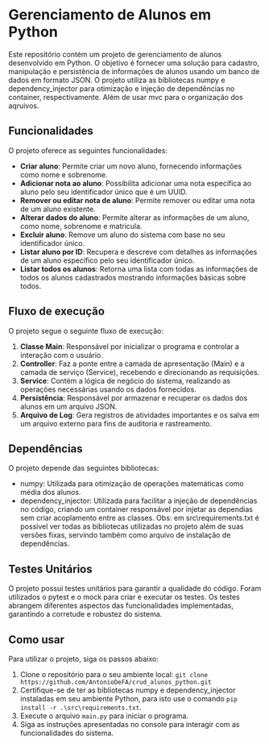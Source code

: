 # Gerenciamento de Alunos em Python

Este repositório contém um projeto de gerenciamento de alunos desenvolvido em Python. O objetivo é fornecer uma solução para cadastro, manipulação e persistência de informações de alunos usando um banco de dados em formato JSON. O projeto utiliza as bibliotecas numpy e dependency_injector para otimização e injeção de dependências no container, respectivamente. Além de usar mvc para o organização dos aqruivos.

## Funcionalidades

O projeto oferece as seguintes funcionalidades:

- **Criar aluno**: Permite criar um novo aluno, fornecendo informações como nome e sobrenome.
- **Adicionar nota ao aluno**: Possibilita adicionar uma nota específica ao aluno pelo seu identificador único que é um UUID.
- **Remover ou editar nota de aluno**: Permite remover ou editar uma nota de um aluno existente.
- **Alterar dados do aluno**: Permite alterar as informações de um aluno, como nome, sobrenome e matricula.
- **Excluir aluno**: Remove um aluno do sistema com base no seu identificador único.
- **Listar aluno por ID**: Recupera e descreve com detalhes as informações de um aluno específico pelo seu identificador único.
- **Listar todos os alunos**: Retorna uma lista com todas as informações de todos os alunos cadastrados mostrando informações básicas sobre todos.

## Fluxo de execução

O projeto segue o seguinte fluxo de execução:

1. **Classe Main**: Responsável por inicializar o programa e controlar a interação com o usuário.
2. **Controller**: Faz a ponte entre a camada de apresentação (Main) e a camada de serviço (Service), recebendo e direcionando as requisições.
3. **Service**: Contém a lógica de negócio do sistema, realizando as operações necessárias usando os dados fornecidos.
4. **Persistência**: Responsável por armazenar e recuperar os dados dos alunos em um arquivo JSON.
5. **Arquivo de Log**: Gera registros de atividades importantes e os salva em um arquivo externo para fins de auditoria e rastreamento.

## Dependências

O projeto depende das seguintes bibliotecas:

- numpy: Utilizada para otimização de operações matemáticas como média dos alunos.
- dependency_injector: Utilizada para facilitar a injeção de dependências no código, criando um container responsável  por injetar as dependias sem criar acoplamento entre as classes.
  Obs: em src\requirements.txt é possível ver todas as bibliotecas utilizadas no projeto além de suas versões fixas, servindo também como arquivo de instalação de dependências.

## Testes Unitários

O projeto possui testes unitários para garantir a qualidade do código. Foram utilizados o pytest e o mock para criar e executar os testes. Os testes abrangem diferentes aspectos das funcionalidades implementadas, garantindo a corretude e robustez do sistema.

## Como usar

Para utilizar o projeto, siga os passos abaixo:

1. Clone o repositório para o seu ambiente local: `git clone https://github.com/AntonioDeFA/crud_alunos_python.git`
2. Certifique-se de ter as bibliotecas numpy e dependency_injector instaladas em seu ambiente Python, para isto use o comando `pip install -r .\src\requirements.txt`.
3. Execute o arquivo `main.py` para iniciar o programa.
4. Siga as instruções apresentadas no console para interagir com as funcionalidades do sistema.
